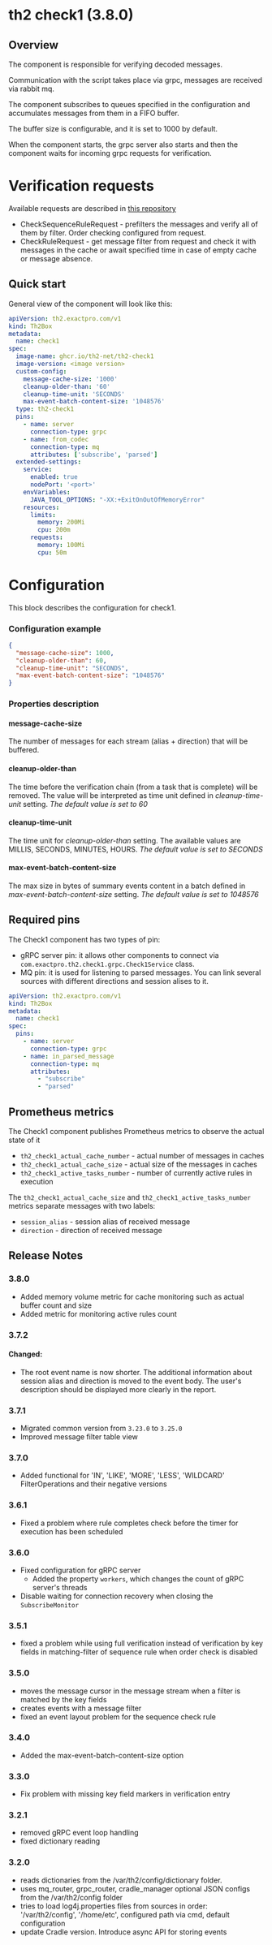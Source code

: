 # th2 check1 (3.8.0)

## Overview

The component is responsible for verifying decoded messages.

Communication with the script takes place via grpc, messages are received via rabbit mq.

The component subscribes to queues specified in the configuration and accumulates messages from them in a FIFO buffer. 

The buffer size is configurable, and it is set to 1000 by default.

When the component starts, the grpc server also starts and then the component waits for incoming grpc requests for verification.

# Verification requests

Available requests are described in [this repository](https://gitlab.exactpro.com/vivarium/th2/th2-core-open-source/th2-grpc-check1)

- CheckSequenceRuleRequest - prefilters the messages and verify all of them by filter. Order checking configured from request.
- CheckRuleRequest - get message filter from request and check it with messages in the cache or await specified time in case of empty cache or message absence.

## Quick start
General view of the component will look like this:

```yaml
apiVersion: th2.exactpro.com/v1
kind: Th2Box
metadata:
  name: check1
spec:
  image-name: ghcr.io/th2-net/th2-check1
  image-version: <image version>
  custom-config:
    message-cache-size: '1000'
    cleanup-older-than: '60'
    cleanup-time-unit: 'SECONDS'
    max-event-batch-content-size: '1048576'
  type: th2-check1
  pins:
    - name: server
      connection-type: grpc
    - name: from_codec
      connection-type: mq
      attributes: ['subscribe', 'parsed']
  extended-settings:
    service:
      enabled: true
      nodePort: '<port>'
    envVariables:
      JAVA_TOOL_OPTIONS: "-XX:+ExitOnOutOfMemoryError"
    resources:
      limits:
        memory: 200Mi
        cpu: 200m
      requests:
        memory: 100Mi
        cpu: 50m
```

# Configuration

This block describes the configuration for check1.

### Configuration example
```json
{
  "message-cache-size": 1000,
  "cleanup-older-than": 60,
  "cleanup-time-unit": "SECONDS",
  "max-event-batch-content-size": "1048576"
}
```

### Properties description

#### message-cache-size
The number of messages for each stream (alias + direction) that will be buffered.

#### cleanup-older-than
The time before the verification chain (from a task that is complete) will be removed.
The value will be interpreted as time unit defined in _cleanup-time-unit_ setting. _The default value is set to 60_

#### cleanup-time-unit
The time unit for _cleanup-older-than_ setting. The available values are MILLIS, SECONDS, MINUTES, HOURS. _The default value is set to SECONDS_

#### max-event-batch-content-size
The max size in bytes of summary events content in a batch defined in _max-event-batch-content-size_ setting. _The default value is set to 1048576_

## Required pins

The Check1 component has two types of pin:
* gRPC server pin: it allows other components to connect via `com.exactpro.th2.check1.grpc.Check1Service` class.
* MQ pin: it is used for listening to parsed messages. You can link several sources with different directions and session alises to it.

```yaml
apiVersion: th2.exactpro.com/v1
kind: Th2Box
metadata:
  name: check1
spec:
  pins:
    - name: server
      connection-type: grpc
    - name: in_parsed_message
      connection-type: mq
      attributes:
        - "subscribe"
        - "parsed"
```

## Prometheus metrics
The Check1 component publishes Prometheus metrics to observe the actual state of it
* `th2_check1_actual_cache_number` - actual number of messages in caches
* `th2_check1_actual_cache_size` - actual size of the messages in caches
* `th2_check1_active_tasks_number` - number of currently active rules in execution

The `th2_check1_actual_cache_size` and `th2_check1_active_tasks_number` metrics separate messages with two labels:
* `session_alias` - session alias of received message
* `direction` - direction of received message

## Release Notes

### 3.8.0

+ Added memory volume metric for cache monitoring such as actual buffer count and size
+ Added metric for monitoring active rules count

### 3.7.2

#### Changed:
+ The root event name is now shorter. The additional information about session alias and direction is moved to the event body.
  The user's description should be displayed more clearly in the report.

### 3.7.1

+ Migrated common version from `3.23.0` to `3.25.0`
+ Improved message filter table view

### 3.7.0

+ Added functional for 'IN', 'LIKE', 'MORE', 'LESS', 'WILDCARD' FilterOperations and their negative versions

### 3.6.1

+ Fixed a problem where rule completes check before the timer for execution has been scheduled

### 3.6.0

+ Fixed configuration for gRPC server
    + Added the property `workers`, which changes the count of gRPC server's threads
+ Disable waiting for connection recovery when closing the `SubscribeMonitor`    

### 3.5.1

+ fixed a problem while using full verification instead of verification by key fields in matching-filter of sequence rule when order check is disabled

### 3.5.0

+ moves the message cursor in the message stream when a filter is matched by the key fields
+ creates events with a message filter
+ fixed an event layout problem for the sequence check rule

### 3.4.0

+ Added the max-event-batch-content-size option

### 3.3.0

+ Fix problem with missing key field markers in verification entry

### 3.2.1

+ removed gRPC event loop handling
+ fixed dictionary reading

### 3.2.0

+ reads dictionaries from the /var/th2/config/dictionary folder.
+ uses mq_router, grpc_router, cradle_manager optional JSON configs from the /var/th2/config folder
+ tries to load log4j.properties files from sources in order: '/var/th2/config', '/home/etc', configured path via cmd, default configuration
+ update Cradle version. Introduce async API for storing events